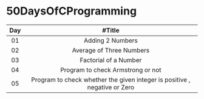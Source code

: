# 50DaysOfCProgramming

| Day | #Title |
| :---: | :---: |
| 01 | Adding 2 Numbers |
| 02 | Average of Three Numbers |
| 03 | Factorial of a Number |
| 04 | Program to check Armstrong or not|
| 05 | Program to check whether the given integer is positive , negative or Zero|